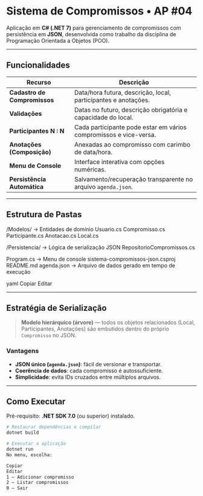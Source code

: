 # Sistema de Compromissos • AP #04

Aplicação em **C# (.NET 7)** para gerenciamento de compromissos com persistência em **JSON**, desenvolvida como trabalho da disciplina de Programação Orientada a Objetos (POO).

---

## Funcionalidades

| Recurso | Descrição |
|---------|-----------|
| **Cadastro de Compromissos** | Data/hora futura, descrição, local, participantes e anotações. |
| **Validações** | Datas no futuro, descrição obrigatória e capacidade do local. |
| **Participantes N : N** | Cada participante pode estar em vários compromissos e vice-versa. |
| **Anotações (Composição)** | Anexadas ao compromisso com carimbo de data/hora. |
| **Menu de Console** | Interface interativa com opções numéricas. |
| **Persistência Automática** | Salvamento/recuperação transparente no arquivo `agenda.json`. |

---

## Estrutura de Pastas

/Modelos/ → Entidades de domínio
Usuario.cs
Compromisso.cs
Participante.cs
Anotacao.cs
Local.cs

/Persistencia/ → Lógica de serialização JSON
RepositorioCompromissos.cs

Program.cs → Menu de console
sistema-compromissos-json.csproj
README.md
agenda.json → Arquivo de dados gerado em tempo de execução

yaml
Copiar
Editar

---

## Estratégia de Serialização

> **Modelo hierárquico (árvore)** — todos os objetos relacionados
> (Local, Participantes, Anotações) são embutidos dentro do próprio
> `Compromisso` no JSON.

### Vantagens

- **JSON único (`agenda.json`)**: fácil de versionar e transportar.
- **Coerência de dados**: cada compromisso é autossuficiente.
- **Simplicidade**: evita IDs cruzados entre múltiplos arquivos.

---

## Como Executar

Pré-requisito: **.NET SDK 7.0** (ou superior) instalado.

```bash
# Restaurar dependências e compilar
dotnet build

# Executar a aplicação
dotnet run
No menu, escolha:

Copiar
Editar
1 – Adicionar compromisso
2 – Listar compromissos
0 – Sair